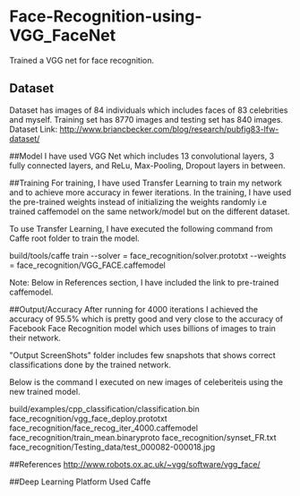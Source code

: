 # Face-Recognition-using-VGG_FaceNet
Trained a VGG net for face recognition.

## Dataset
Dataset has images of 84 individuals which includes faces of 83 celebrities and myself. Training set has 8770 images and testing set has 840 images. 
Dataset Link: http://www.briancbecker.com/blog/research/pubfig83-lfw-dataset/

##Model
I have used VGG Net which includes 13 convolutional layers, 3 fully connected layers, and ReLu, Max-Pooling, Dropout layers in between. 

##Training
For training, I have used Transfer Learning to train my network and to achieve more accuracy in fewer iterations. In the training, 
I have used the pre-trained weights instead of initializing the weights randomly i.e trained caffemodel on the same network/model but on the different dataset.
 
To use Transfer Learning, I have executed the following command from Caffe root folder to train the model.

build/tools/caffe train --solver = face_recognition/solver.prototxt --weights = face_recognition/VGG_FACE.caffemodel

Note: Below in References section, I have included the link to pre-trained caffemodel.

##Output/Accuracy
After running for 4000 iterations I achieved the accuracy of 95.5% which is pretty good and very close to the accuracy of Facebook Face Recognition model which uses billions of images to train their network.

"Output ScreenShots" folder includes few snapshots that shows correct classifications done by the trained network.

Below is the command I executed on new images of celeberiteis using the new trained model.

build/examples/cpp_classification/classification.bin face_recognition/vgg_face_deploy.prototxt face_recognition/face_recog_iter_4000.caffemodel face_recognition/train_mean.binaryproto face_recognition/synset_FR.txt face_recognition/Testing_data/test_000082-000018.jpg

##References
http://www.robots.ox.ac.uk/~vgg/software/vgg_face/

##Deep Learning Platform Used
Caffe
